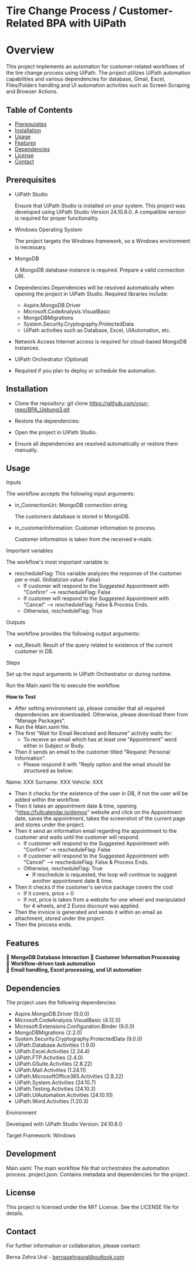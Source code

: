 # Tire Change Process / Customer-Related BPA with UiPath
# Overview

This project implements an automation for customer-related workflows of the tire change process using UiPath. The project utilizes UiPath automation capabilities and various dependencies for database, Gmail, Excel, Files/Folders handling and UI automation activities such as Screen Scraping and Browser Actions. 

## Table of Contents
- [Prerequisites](#prerequisites)
- [Installation](#installation)
- [Usage](#usage)
- [Features](#features)
- [Dependencies](#dependencies)
- [License](#license)
- [Contact](#contact)

##  Prerequisites
- UiPath Studio  

  Ensure that UiPath Studio is installed on your system. This project was developed using UiPath Studio Version 24.10.8.0. A compatible version is required for proper functionality.
- Windows Operating System

  The project targets the Windows framework, so a Windows environment is necessary.
- MongoDB

  A MongoDB database instance is required. Prepare a valid connection URI.
- Dependencies
  Dependencies will be resolved automatically when opening the project in UiPath Studio. Required libraries include:
  - Aspire.MongoDB.Driver
  - Microsoft.CodeAnalysis.VisualBasic
  - MongoDBMigrations
  - System.Security.Cryptography.ProtectedData
  - UiPath activities such as Database, Excel, UIAutomation, etc.
- Network Access
  Internet access is required for cloud-based MongoDB instances.
- UiPath Orchestrator (Optional)
- Required if you plan to deploy or schedule the automation.

## Installation
- Clone the repository:
git clone https://github.com/your-repo/BPA_Uebung3.git

- Restore the dependencies:
- Open the project in UiPath Studio.
- Ensure all dependencies are resolved automatically or restore them manually.

## Usage

Inputs

The workflow accepts the following input arguments:

- in_ConnectionUri: MongoDB connection string. 

  The customers database is stored in MongoDB.
- in_customerInformation: Customer information to process.

  Customer information is taken from the received e-mails.

Important variables

The workflow's most important variable is:

- rescheduleFlag: This variable analyzes the response of the customer per e-mail. (Initializion value: False)
    - If customer will respond to the Suggested Appointment with "Confirm" --> rescheduleFlag: False
    - If customer will respond to the Suggested Appointment with "Cancel" --> rescheduleFlag: False & Process Ends.
    - Otherwise, rescheduleFlag: True

Outputs

The workflow provides the following output arguments:

- out_Result: Result of the query related to existence of the current customer in DB.
  
Steps

Set up the input arguments in UiPath Orchestrator or during runtime.

Run the Main.xaml file to execute the workflow.

**How to Test** 
- After setting environment up, please consider that all required dependencies are downloaded. Otherwise, please download them from "Manage Packages".
- Run the Main.xaml file.
- The first "Wait for Email Received and Resume" activity waits for:
  - To receive an email which has at least one "Appointment" word either in Subject or Body.
- Then it sends an email to the customer titled "Request: Personal Information".
  - Please respond it with "Reply option and the email should be structured as below:
    
Name: XXX
    Surname: XXX
    Vehicle: XXX

- Then it checks for the existence of the user in DB, if not the user will be added within the workflow.
- Then it takes an appointment date & time, opening "https://fullcalendar.io/demos" website and click on the Appointment date, saves the appointment, takes the screenshot of the current page and stores under the project.
- Then it send an information email regarding the appointment to the customer and waits until the customer will respond.
  - If customer will respond to the Suggested Appointment with "Confirm" --> rescheduleFlag: False
  - If customer will respond to the Suggested Appointment with "Cancel" --> rescheduleFlag: False & Process Ends.
  - Otherwise, rescheduleFlag: True
    - If reschedule is requested, the loop will continue to suggest another appointment date & time.
- Then it checks if the customer's service package covers the cost
  - If it covers, price = 0
  - If not, price is taken from a website for one wheel and manipulated for 4 wheels, and 2 Euros discount was applied.
- Then the invoice is generated and sends it within an email as attachment, stored under the project.
- Then the process ends.
  
## Features

🚀 **MongoDB Database Interaction** 
🚀 **Customer Information Processing**  
🚀 **Workflow-driven task automation**  
🚀 **Email handling, Excel processing, and UI automation**  

## Dependencies
The project uses the following dependencies:

- Aspire.MongoDB.Driver (9.0.0)
- Microsoft.CodeAnalysis.VisualBasic (4.12.0)
- Microsoft.Extensions.Configuration.Binder (9.0.0)
- MongoDBMigrations (2.2.0)
- System.Security.Cryptography.ProtectedData (9.0.0)
- UiPath.Database.Activities (1.9.0)
- UiPath.Excel.Activities (2.24.4)
- UiPath.FTP.Activities (2.4.0)
- UiPath.GSuite.Activities (2.8.22)
- UiPath.Mail.Activities (1.24.11)
- UiPath.MicrosoftOffice365.Activities (2.8.22)
- UiPath.System.Activities (24.10.7)
- UiPath.Testing.Activities (24.10.3)
- UiPath.UIAutomation.Activities (24.10.10)
- UiPath.Word.Activities (1.20.3)

Environment

Developed with UiPath Studio Version: 24.10.8.0

Target Framework: Windows


## Development

Main.xaml: The main workflow file that orchestrates the automation process.
project.json: Contains metadata and dependencies for the project.

## License

This project is licensed under the MIT License. See the LICENSE file for details.

## Contact

For further information or collaboration, please contact:

Berna Zehra Ural - bernazehraural@outlook.com 

